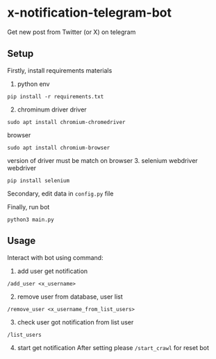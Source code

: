 # x-notification-telegram-bot
Get new post from Twitter (or X) on telegram


## Setup
Firstly, install requirements materials

1. python env
```
pip install -r requirements.txt
```
2. chrominum driver
driver
```
sudo apt install chromium-chromedriver
```
browser
```
sudo apt install chromium-browser
```

version of driver must be match on browser
3. selenium webdriver
webdriver
```
pip install selenium
```


Secondary, edit data in `config.py` file

Finally, run bot

```
python3 main.py
```

## Usage
Interact with bot using command:
1.  add user get notification
```
/add_user <x_username>
````
2.  remove user from database, user list
```
/remove_user <x_username_from_list_users>
```
3.  check user got notification from list user
```
/list_users
```
4.  start get notification
After setting please ```/start_crawl``` for reset bot

